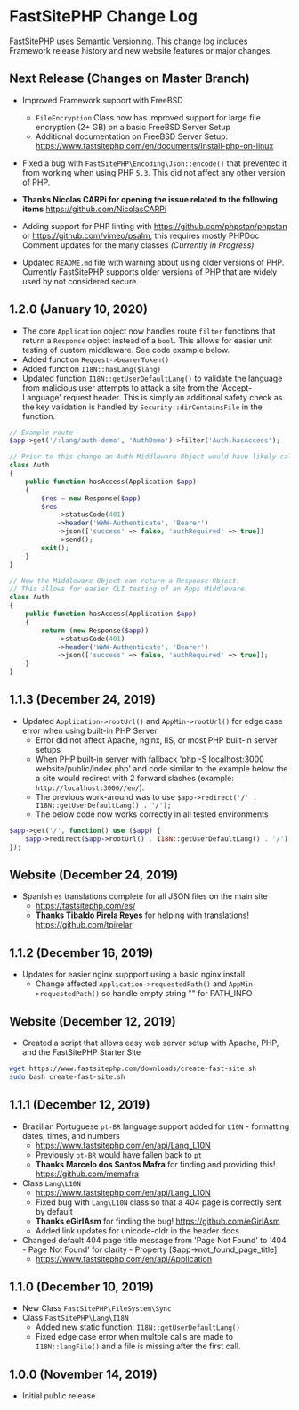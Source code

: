 # FastSitePHP Change Log

FastSitePHP uses [Semantic Versioning](https://docs.npmjs.com/about-semantic-versioning). This change log includes Framework release history and new website features or major changes.

## Next Release (Changes on Master Branch)

* Improved Framework support with FreeBSD
  * `FileEncryption` Class now has improved support for large file encryption (2+ GB) on a basic FreeBSD Server Setup
  * Additional documentation on FreeBSD Server Setup: https://www.fastsitephp.com/en/documents/install-php-on-linux
* Fixed a bug with `FastSitePHP\Encoding\Json::encode()` that prevented it from working when using PHP `5.3`. This did not affect any other version of PHP.

* **Thanks Nicolas CARPi for opening the issue related to the following items** https://github.com/NicolasCARPi
* Adding support for PHP linting with https://github.com/phpstan/phpstan or https://github.com/vimeo/psalm, this requires mostly PHPDoc Comment updates for the many classes _(Currently in Progress)_
* Updated `README.md` file with warning about using older versions of PHP. Currently FastSitePHP supports older versions of PHP that are widely used by not considered secure.

## 1.2.0 (January 10, 2020)

* The core `Application` object now handles route `filter` functions that return a `Response` object instead of a `bool`. This allows for easier unit testing of custom middleware. See code example below.
* Added function `Request->bearerToken()`
* Added function `I18N::hasLang($lang)`
* Updated function `I18N::getUserDefaultLang()` to validate the language from malicious user attempts to attack a site from the 'Accept-Language' request header. This is simply an additional safety check as the key validation is handled by `Security::dirContainsFile` in the function.

~~~php
// Example route
$app->get('/:lang/auth-demo', 'AuthDemo')->filter('Auth.hasAccess');

// Prior to this change an Auth Middleware Object would have likely called [exit()]
class Auth
{
    public function hasAccess(Application $app)
    {
        $res = new Response($app)
        $res
            ->statusCode(401)
            ->header('WWW-Authenticate', 'Bearer')
            ->json(['success' => false, 'authRequired' => true])
            ->send();
        exit();
    }
}

// Now the Middleware Object can return a Response Object.
// This allows for easier CLI testing of an Apps Middleware.
class Auth
{
    public function hasAccess(Application $app)
    {
        return (new Response($app))
            ->statusCode(401)
            ->header('WWW-Authenticate', 'Bearer')
            ->json(['success' => false, 'authRequired' => true]);
    }
}
~~~

## 1.1.3 (December 24, 2019)

* Updated `Application->rootUrl()` and `AppMin->rootUrl()` for edge case error when using built-in PHP Server
  * Error did not affect Apache, nginx, IIS, or most PHP built-in server setups
  * When PHP built-in server with fallback 'php -S localhost:3000 website/public/index.php' and code similar to the example below the a site would redirect with 2 forward slashes (example: `http://localhost:3000//en/`).
  * The previous work-around was to use `$app->redirect('/' . I18N::getUserDefaultLang() . '/');`
  * The below code now works correctly in all tested environments

~~~php
$app->get('/', function() use ($app) {
    $app->redirect($app->rootUrl() . I18N::getUserDefaultLang() . '/');
});
~~~

## Website (December 24, 2019)

* Spanish `es` translations complete for all JSON files on the main site
  * https://fastsitephp.com/es/
  * **Thanks Tibaldo Pirela Reyes** for helping with translations! https://github.com/tpirelar

## 1.1.2 (December 16, 2019)

* Updates for easier nginx suppport using a basic nginx install
  * Change affected `Application->requestedPath()` and `AppMin->requestedPath()` so handle empty string "" for PATH_INFO

## Website (December 12, 2019)

* Created a script that allows easy web server setup with Apache, PHP, and the FastSitePHP Starter Site

~~~bash
wget https://www.fastsitephp.com/downloads/create-fast-site.sh
sudo bash create-fast-site.sh
~~~

## 1.1.1 (December 12, 2019)

* Brazilian Portuguese `pt-BR` language support added for `L10N` - formatting dates, times, and numbers
  * https://www.fastsitephp.com/en/api/Lang_L10N
  * Previously `pt-BR` would have fallen back to `pt`
  * **Thanks Marcelo dos Santos Mafra** for finding and providing this! https://github.com/msmafra
* Class `Lang\L10N`
  * https://www.fastsitephp.com/en/api/Lang_L10N
  * Fixed bug with `Lang\L10N` class so that a 404 page is correctly sent by default
  * **Thanks eGirlAsm** for finding the bug! https://github.com/eGirlAsm
  * Added link updates for unicode-cldr in the header docs
* Changed default 404 page title message from 'Page Not Found' to '404 - Page Not Found' for clarity - Property [$app->not_found_page_title]
  * https://www.fastsitephp.com/en/api/Application

## 1.1.0 (December 10, 2019)

* New Class `FastSitePHP\FileSystem\Sync`
* Class `FastSitePHP\Lang\I18N` 
  * Added new static function: `I18N::getUserDefaultLang()`
  * Fixed edge case error when multple calls are made to `I18N::langFile()` and a file is missing after the first call.

## 1.0.0 (November 14, 2019)

* Initial public release
